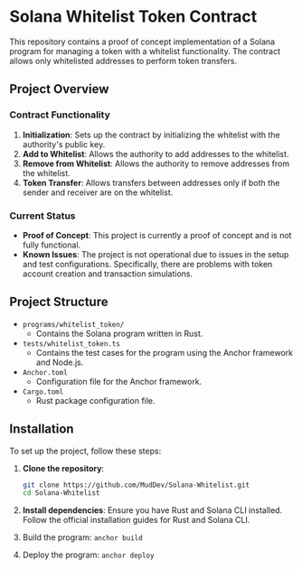 # Solana Whitelist Token Contract

This repository contains a proof of concept implementation of a Solana program for managing a token with a whitelist functionality. The contract allows only whitelisted addresses to perform token transfers. 

## Project Overview

### Contract Functionality

1. **Initialization**: Sets up the contract by initializing the whitelist with the authority's public key.
2. **Add to Whitelist**: Allows the authority to add addresses to the whitelist.
3. **Remove from Whitelist**: Allows the authority to remove addresses from the whitelist.
4. **Token Transfer**: Allows transfers between addresses only if both the sender and receiver are on the whitelist.

### Current Status

- **Proof of Concept**: This project is currently a proof of concept and is not fully functional.
- **Known Issues**: The project is not operational due to issues in the setup and test configurations. Specifically, there are problems with token account creation and transaction simulations.

## Project Structure

- `programs/whitelist_token/`
  - Contains the Solana program written in Rust.
- `tests/whitelist_token.ts`
  - Contains the test cases for the program using the Anchor framework and Node.js.
- `Anchor.toml`
  - Configuration file for the Anchor framework.
- `Cargo.toml`
  - Rust package configuration file.

## Installation

To set up the project, follow these steps:

1. **Clone the repository**:
   ```sh
   git clone https://github.com/MudDev/Solana-Whitelist.git
   cd Solana-Whitelist

2. **Install dependencies**:
Ensure you have Rust and Solana CLI installed. Follow the official installation guides for Rust and Solana CLI.

3. Build the program: `anchor build`

4. Deploy the program: `anchor deploy`
